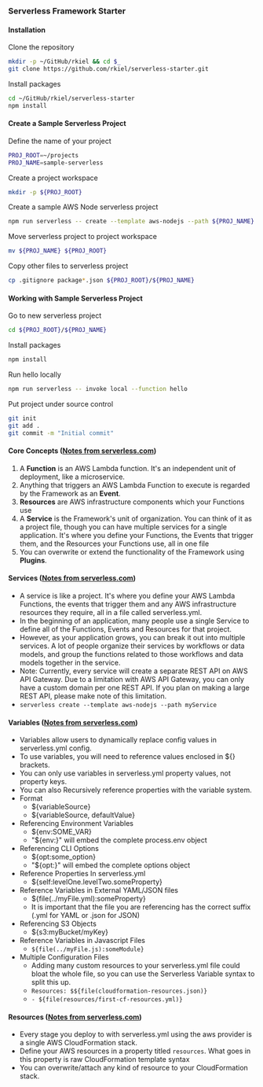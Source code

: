 ### Serverless Framework Starter

#### Installation

Clone the repository

```bash
mkdir -p ~/GitHub/rkiel && cd $_
git clone https://github.com/rkiel/serverless-starter.git
```

Install packages

```bash
cd ~/GitHub/rkiel/serverless-starter
npm install
```

#### Create a Sample Serverless Project

Define the name of your project

```bash
PROJ_ROOT=~/projects
PROJ_NAME=sample-serverless
```

Create a project workspace

```bash
mkdir -p ${PROJ_ROOT}
```

Create a sample AWS Node serverless project

```bash
npm run serverless -- create --template aws-nodejs --path ${PROJ_NAME}
```

Move serverless project to project workspace

```bash
mv ${PROJ_NAME} ${PROJ_ROOT}
```

Copy other files to serverless project

```bash
cp .gitignore package*.json ${PROJ_ROOT}/${PROJ_NAME}
```

#### Working with Sample Serverless Project

Go to new serverless project

```bash
cd ${PROJ_ROOT}/${PROJ_NAME}
```

Install packages

```bash
npm install
```

Run hello locally

```bash
npm run serverless -- invoke local --function hello
```

Put project under source control

```bash
git init
git add .
git commit -m "Initial commit"
```

#### Core Concepts ([Notes from serverless.com](https://serverless.com/framework/docs/providers/aws/guide/intro/))

1.  A **Function** is an AWS Lambda function. It's an independent unit of deployment, like a microservice.
1.  Anything that triggers an AWS Lambda Function to execute is regarded by the Framework as an **Event**.
1.  **Resources** are AWS infrastructure components which your Functions use
1.  A **Service** is the Framework's unit of organization. You can think of it as a project file, though you can have multiple services for a single application. It's where you define your Functions, the Events that trigger them, and the Resources your Functions use, all in one file
1.  You can overwrite or extend the functionality of the Framework using **Plugins**.

#### Services ([Notes from serverless.com](https://serverless.com/framework/docs/providers/aws/guide/services/))

* A service is like a project. It's where you define your AWS Lambda Functions, the events that trigger them and any AWS infrastructure resources they require, all in a file called serverless.yml.
* In the beginning of an application, many people use a single Service to define all of the Functions, Events and Resources for that project.
* However, as your application grows, you can break it out into multiple services. A lot of people organize their services by workflows or data models, and group the functions related to those workflows and data models together in the service.
* Note: Currently, every service will create a separate REST API on AWS API Gateway. Due to a limitation with AWS API Gateway, you can only have a custom domain per one REST API. If you plan on making a large REST API, please make note of this limitation.
* `serverless create --template aws-nodejs --path myService`

#### Variables ([Notes from serverless.com](https://serverless.com/framework/docs/providers/aws/guide/variables/))

* Variables allow users to dynamically replace config values in serverless.yml config.
* To use variables, you will need to reference values enclosed in ${} brackets.
* You can only use variables in serverless.yml property values, not property keys.
* You can also Recursively reference properties with the variable system.
* Format
  * ${variableSource}
  * ${variableSource, defaultValue}
* Referencing Environment Variables
  * ${env:SOME_VAR}
  * "${env:}" will embed the complete process.env object
* Referencing CLI Options
  * ${opt:some_option}
  * "${opt:}" will embed the complete options object
* Reference Properties In serverless.yml
  * ${self:levelOne.levelTwo.someProperty}
* Reference Variables in External YAML/JSON files
  * ${file(../myFile.yml):someProperty}
  * It is important that the file you are referencing has the correct suffix (.yml for YAML or .json for JSON)
* Referencing S3 Objects
  * ${s3:myBucket/myKey}
* Reference Variables in Javascript Files
  * `${file(../myFile.js):someModule}`
* Multiple Configuration Files
  * Adding many custom resources to your serverless.yml file could bloat the whole file, so you can use the Serverless Variable syntax to split this up.
  * `Resources: $${file(cloudformation-resources.json)}`
  * `- ${file(resources/first-cf-resources.yml)}`

#### Resources ([Notes from serverless.com](https://serverless.com/framework/docs/providers/aws/guide/resources/))

* Every stage you deploy to with serverless.yml using the aws provider is a single AWS CloudFormation stack.
* Define your AWS resources in a property titled `resources`. What goes in this property is raw CloudFormation template syntax
* You can overwrite/attach any kind of resource to your CloudFormation stack.
